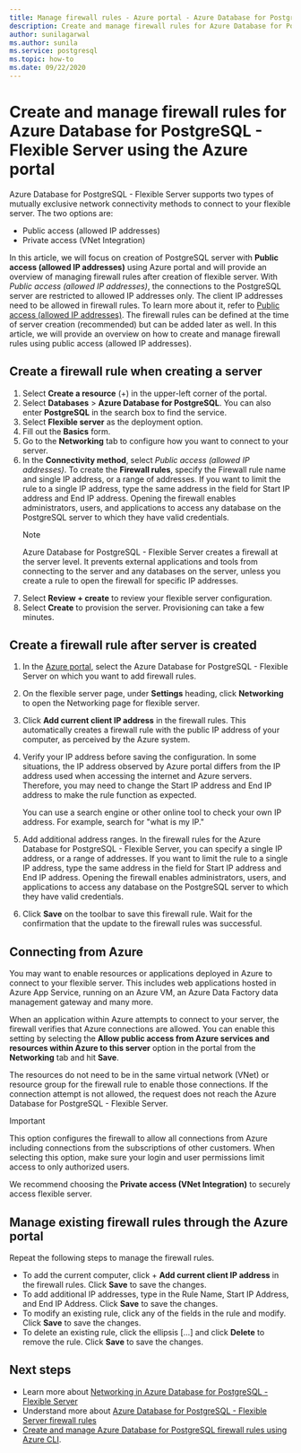 ```yaml
---
title: Manage firewall rules - Azure portal - Azure Database for PostgreSQL - Flexible Server
description: Create and manage firewall rules for Azure Database for PostgreSQL - Flexible Server using the Azure portal
author: sunilagarwal
ms.author: sunila
ms.service: postgresql
ms.topic: how-to
ms.date: 09/22/2020
---
```


# Create and manage firewall rules for Azure Database for PostgreSQL - Flexible Server using the Azure portal

Azure Database for PostgreSQL - Flexible Server supports two types of mutually exclusive network connectivity methods to connect to your flexible server. The two options are:

* Public access (allowed IP addresses)
* Private access (VNet Integration)

In this article, we will focus on creation of PostgreSQL server with **Public access (allowed IP addresses)** using Azure portal and will provide an overview of managing firewall rules after creation of flexible server. With *Public access (allowed IP addresses)*, the connections to the PostgreSQL server are restricted to allowed IP addresses only. The client IP addresses need to be allowed in firewall rules. To learn more about it, refer to [Public access (allowed IP addresses)](./concepts-networking.md#public-access-allowed-ip-addresses). The firewall rules can be defined at the time of server creation (recommended) but can be added later as well. In this article, we will provide an overview on how to create and manage firewall rules using public access (allowed IP addresses).

## Create a firewall rule when creating a server

1. Select **Create a resource** (+) in the upper-left corner of the  portal.
2. Select **Databases** > **Azure Database for PostgreSQL**. You can also enter **PostgreSQL** in the search box to find the service.
3. Select **Flexible server** as the deployment option.
4. Fill out the **Basics** form.
5. Go to the **Networking** tab to configure how you want to connect to your server.
6. In the **Connectivity method**, select *Public access (allowed IP addresses)*. To create the **Firewall rules**, specify the Firewall rule name and single IP address, or a range of addresses. If you want to limit the rule to a single IP address, type the same address in the field for Start IP address and End IP address. Opening the firewall enables administrators, users, and applications to access any database on the PostgreSQL server to which they have valid credentials.
   > [!Note]
   > Azure Database for PostgreSQL - Flexible Server creates a firewall at the server level. It prevents external applications and tools from connecting to the server and any databases on the server, unless you create a rule to open the firewall for specific IP addresses.
7. Select **Review + create** to review your flexible server configuration.
8.  Select **Create** to provision the server. Provisioning can take a few minutes.

## Create a firewall rule after server is created

1. In the [Azure portal](https://portal.azure.com/), select the Azure Database for PostgreSQL - Flexible Server on which you want to add firewall rules.
2. On the flexible server page, under **Settings** heading, click **Networking** to open the Networking page for flexible server.

   <!--![Azure portal - click Connection Security](./media/howto-manage-firewall-portal/1-connection-security.png)-->

3. Click **Add current client IP address** in the firewall rules. This automatically creates a firewall rule with the public IP address of your computer, as perceived by the Azure system.

   <!--![Azure portal - click Add My IP](./media/howto-manage-firewall-portal/2-add-my-ip.png)-->

4. Verify your IP address before saving the configuration. In some situations, the IP address observed by Azure portal differs from the IP address used when accessing the internet and Azure servers. Therefore, you may need to change the Start IP address and End IP address to make the rule function as expected.

   You can use a search engine or other online tool to check your own IP address. For example, search for "what is my IP."

   <!--![Bing search for What is my IP](./media/howto-manage-firewall-portal/3-what-is-my-ip.png)-->

5. Add additional address ranges. In the firewall rules for the Azure Database for PostgreSQL - Flexible Server, you can specify a single IP address, or a range of addresses. If you want to limit the rule to a single IP address, type the same address in the field for Start IP address and End IP address. Opening the firewall enables administrators, users, and applications to access any database on the PostgreSQL server to which they have valid credentials.

   <!--![Azure portal - firewall rules](./media/howto-manage-firewall-portal/4-specify-addresses.png)-->

6. Click **Save** on the toolbar to save this firewall rule. Wait for the confirmation that the update to the firewall rules was successful.

   <!--![Azure portal - click Save](./media/howto-manage-firewall-portal/5-save-firewall-rule.png)-->

## Connecting from Azure

You may want to enable resources or applications deployed in Azure to connect to your flexible server. This includes web applications hosted in Azure App Service, running on an Azure VM, an Azure Data Factory data management gateway and many more.

When an application within Azure attempts to connect to your server, the firewall verifies that Azure connections are allowed. You can enable this setting by selecting the **Allow public access from Azure services and resources within Azure to this server** option in the portal from the **Networking** tab and hit **Save**.

The resources do not need to be in the same virtual network (VNet) or resource group for the firewall rule to enable those connections. If the connection attempt is not allowed, the request does not reach the Azure Database for PostgreSQL - Flexible Server.

> [!IMPORTANT]
> This option configures the firewall to allow all connections from Azure including connections from the subscriptions of other customers. When selecting this option, make sure your login and user permissions limit access to only authorized users.
>
> We recommend choosing the **Private access (VNet Integration)** to securely access flexible server.
>
## Manage existing firewall rules through the Azure portal

Repeat the following steps to manage the firewall rules.

- To add the current computer, click + **Add current client IP address** in the firewall rules. Click **Save** to save the changes.
- To add additional IP addresses, type in the Rule Name, Start IP Address, and End IP Address. Click **Save** to save the changes.
- To modify an existing rule, click any of the fields in the rule and modify. Click **Save** to save the changes.
- To delete an existing rule, click the ellipsis […] and click **Delete** to remove the rule. Click **Save** to save the changes.

## Next steps
- Learn more about [Networking in Azure Database for PostgreSQL - Flexible Server](./concepts-networking.md)
- Understand more about [Azure Database for PostgreSQL - Flexible Server firewall rules](./concepts-networking.md#public-access-allowed-ip-addresses)
- [Create and manage Azure Database for PostgreSQL firewall rules using Azure CLI](./how-to-manage-firewall-cli.md).